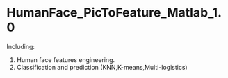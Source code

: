 # HumanFace_PicToFeature_Matlab_1.0
Including:
1. Human face features engineering.
2. Classification and prediction (KNN,K-means,Multi-logistics)


